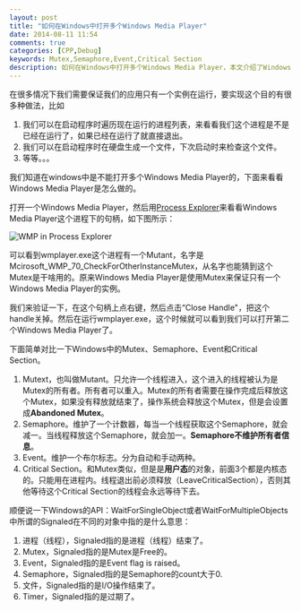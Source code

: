```yaml
---
layout: post
title: "如何在Windows中打开多个Windows Media Player"
date: 2014-08-11 11:54
comments: true
categories: [CPP,Debug]
keywords: Mutex,Semaphore,Event,Critical Section
description: 如何在Windows中打开多个Windows Media Player，本文介绍了Windows中的Mutex、Semaphore、Event和Critical Section的区别。
---
```


在很多情况下我们需要保证我们的应用只有一个实例在运行，要实现这个目的有很多种做法，比如  
1. 我们可以在启动程序时遍历现在运行的进程列表，来看看我们这个进程是不是已经在运行了，如果已经在运行了就直接退出。  
2. 我们可以在启动程序时在硬盘生成一个文件，下次启动时来检查这个文件。  
3. 等等。。。  

我们知道在windows中是不能打开多个Windows Media Player的，下面来看看Windows Media Player是怎么做的。

打开一个Windows Media Player，然后用[Process Explorer](http://technet.microsoft.com/en-US/sysinternals)来看看Windows Media Player这个进程下的句柄，如下图所示：

![WMP in Process Explorer](https://raw.github.com/fresky/fresky.github.io/source/images/wmp_mutex.png)

可以看到wmplayer.exe这个进程有一个Mutant，名字是Mcirosoft_WMP_70_CheckForOtherInstanceMutex，从名字也能猜到这个Mutex是干啥用的。原来Windows Media Player是使用Mutex来保证只有一个Windows Media Player的实例。

我们来验证一下，在这个句柄上点右键，然后点击“Close Handle"，把这个handle关掉。然后在运行wmplayer.exe，这个时候就可以看到我们可以打开第二个Windows Media Player了。

下面简单对比一下Windows中的Mutex、Semaphore、Event和Critical Section。

1. Mutext，也叫做Mutant。只允许一个线程进入，这个进入的线程被认为是Mutex的所有者。所有者可以重入。Mutex的所有者需要在操作完成后释放这个Mutex，如果没有释放就结束了，操作系统会释放这个Mutex，但是会设置成**Abandoned Mutex**。
2. Semaphore。维护了一个计数器，每当一个线程获取这个Semaphore，就会减一。当线程释放这个Semaphore，就会加一。**Semaphore不维护所有者信息**。
3. Event。维护一个布尔标志。分为自动和手动两种。
4. Critical Section。和Mutex类似，但是是**用户态**的对象，前面3个都是内核态的。只能用在进程内。线程退出前必须释放（LeaveCriticalSection），否则其他等待这个Critical Section的线程会永远等待下去。



顺便说一下Windows的API：WaitForSingleObject或者WaitForMultipleObjects中所谓的Signaled在不同的对象中指的是什么意思：

1. 进程（线程），Signaled指的是进程（线程）结束了。
2. Mutex，Signaled指的是Mutex是Free的。
3. Event，Signaled指的是Event flag is raised。
4. Semaphore，Signaled指的是Semaphore的count大于0.
5. 文件，Signaled指的是I/O操作结束了。
6. Timer，Signaled指的是过期了。
